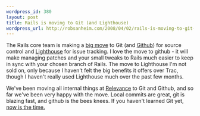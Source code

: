 ```yaml
--- 
wordpress_id: 380
layout: post
title: Rails is moving to Git (and Lighthouse)
wordpress_url: http://robsanheim.com/2008/04/02/rails-is-moving-to-git-and-lighthouse/
---
```

The Rails core team is making a <a href="http://weblog.rubyonrails.org/2008/4/2/rails-is-moving-from-svn-to-git">big move</a> to Git (and <a href="http://github.com">Github</a>) for source control and <a href="http://www.lighthouseapp.com/">Lighthouse</a> for issue tracking.  I love the move to github - it will make managing patches and your small tweaks to Rails much easier to keep in sync with your chosen branch of Rails.  The move to Lighthouse I'm not sold on, only because I haven't felt the big benefits it offers over Trac, though I haven't really used Lighthouse much over the past few months.

We've been moving all internal things at <a href="http://thinkrelevance.com">Relevance</a> to Git and Github, and so far we've been very happy with the move.  Local commits are great, git is blazing fast, and github is the bees knees.  If you haven't learned Git yet, <a href="http://robsanheim.com/2008/02/22/learn-git-10-different-ways/" title="learn git">now is the time.</a>
